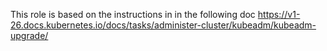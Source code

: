 This role is based on the instructions in  in the following doc
https://v1-26.docs.kubernetes.io/docs/tasks/administer-cluster/kubeadm/kubeadm-upgrade/
